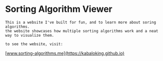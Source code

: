 # Sorting Algorithm Viewer
	This is a website I've built for fun, and to learn more about soring algorithms.
	the website showcases how multiple sorting algorithms work and a neat way to visualize them.
	
	to see the website, visit:
[www.sorting-algorithms.me](https://kabaloking.github.io)
